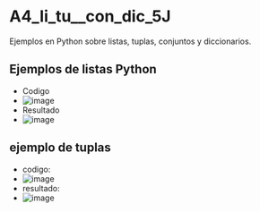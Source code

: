 # A4_li_tu__con_dic_5J
Ejemplos en Python sobre listas, tuplas, conjuntos y diccionarios.
## Ejemplos de listas Python
- Codigo
- ![image](https://github.com/user-attachments/assets/8d86ed70-cd68-4a43-89a8-0cc08c54d60b)
- Resultado
- ![image](https://github.com/user-attachments/assets/4ae23707-3eb9-4765-a7fe-57442ff0696e)
## ejemplo de tuplas
- codigo:
- ![image](https://github.com/user-attachments/assets/f0194c9f-7ec0-4489-85ae-f7a2ae1cf3a1)
- resultado:
- ![image](https://github.com/user-attachments/assets/58af98bc-c776-49ab-8880-6e0ac8b50d72)


